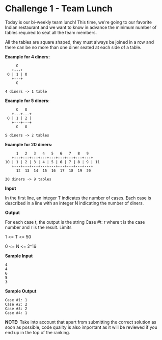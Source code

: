 # Challenge 1 - Team Lunch

Today is our bi-weekly team lunch! This time, we're going to our favorite Indian restaurant and we want to know in advance the minimum number of tables required to seat all the team members.

All the tables are square shaped, they must always be joined in a row and there can be no more than one diner seated at each side of a table.

**Example for 4 diners:**

``` 
     O
   +---+
 O | 1 | O
   +---+
     O

4 diners -> 1 table
```

**Example for 5 diners:**

```
     O   O
   +---+---+
 O | 1 | 2 |
   +---+---+
     O   O

5 diners -> 2 tables
```

**Example for 20 diners:**

```
     1   2   3   4   5   6   7   8   9
   +---+---+---+---+---+---+---+---+---+
1O | 1 | 2 | 3 | 4 | 5 | 6 | 7 | 8 | 9 | 11
   +---+---+---+---+---+---+---+---+---+
     12  13  14  15  16  17  18  19  20

20 diners -> 9 tables
```

**Input**

In the first line, an integer T indicates the number of cases. Each case is described in a line with an integer N indicating the number of diners.

**Output**

For each case t, the output is the string Case #t: r where t is the case number and r is the result.
Limits

1 <= T <= 50

0 <= N <= 2^16

**Sample Input**

```
4
4
6
5
3
```

**Sample Output**

```
Case #1: 1
Case #2: 2
Case #3: 2
Case #4: 1
```

**NOTE:** Take into account that apart from submitting the correct solution as soon as possible, code quality is also important as it will be reviewed if you end up in the top of the ranking.
